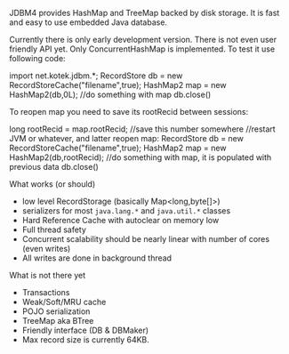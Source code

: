 JDBM4 provides HashMap and TreeMap backed by disk storage. It is fast and easy to use embedded Java database.

Currently there is only early development version. There is not even user friendly API yet.
Only ConcurrentHashMap is implemented. To test it use following code:

  import net.kotek.jdbm.*;
  RecordStore db = new RecordStoreCache("filename",true);
  HashMap2 map = new HashMap2(db,0L);
  //do something with map
  db.close()

To reopen map you need to save its rootRecid between sessions:

  long rootRecid = map.rootRecid; //save this number somewhere
  //restart JVM or whatever, and latter reopen map:
  RecordStore db = new RecordStoreCache("filename",true);
  HashMap2 map = new HashMap2(db,rootRecid);
  //do something with map, it is populated with previous data
  db.close()	
  

What works (or should)

* low level RecordStorage (basically Map<long,byte[]>)
* serializers for most `java.lang.*` and `java.util.*` classes
* Hard Reference Cache with autoclear on memory low
* Full thread safety
* Concurrent scalability should be nearly linear with number of cores (even writes)
* All writes are done in background thread

What is not there yet

* Transactions
* Weak/Soft/MRU cache
* POJO serialization
* TreeMap aka BTree
* Friendly interface (DB & DBMaker)
* Max record size is currently 64KB. 


  
